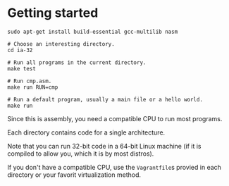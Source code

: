 # Getting started

    sudo apt-get install build-essential gcc-multilib nasm

    # Choose an interesting directory.
    cd ia-32

    # Run all programs in the current directory.
    make test

    # Run cmp.asm.
    make run RUN=cmp

    # Run a default program, usually a main file or a hello world.
    make run

Since this is assembly, you need a compatible CPU to run most programs.

Each directory contains code for a single architecture.

Note that you can run 32-bit code in a 64-bit Linux machine (if it is compiled to allow you, which it is by most distros).

If you don't have a compatible CPU, use the `Vagrantfile`s provied in each directory or your favorit virtualization method.
